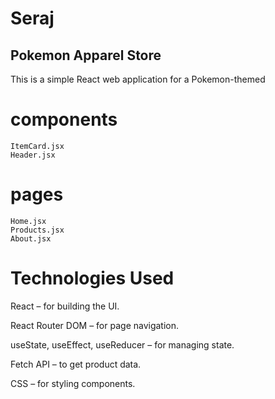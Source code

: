
# Seraj
##  Pokemon Apparel Store
This is a simple React web application for a Pokemon-themed
# components
    ItemCard.jsx
    Header.jsx

# pages
    Home.jsx
    Products.jsx
    About.jsx

# Technologies Used

React – for building the UI.

React Router DOM – for page navigation.

useState, useEffect, useReducer – for managing state.

Fetch API – to get product data.

CSS – for styling components.
